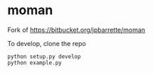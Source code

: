 # moman
Fork of https://bitbucket.org/jpbarrette/moman

To develop, clone the repo
```
python setup.py develop
python example.py
```
